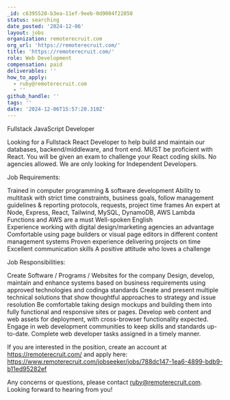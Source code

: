 ```yaml
---
_id: c6395520-b3ea-11ef-9eeb-0d9004f22850
status: searching
date_posted: '2024-12-06'
layout: jobs
organization: remoterecruit.com
org_url: 'https://remoterecruit.com/'
title: 'https://remoterecruit.com/'
role: Web Development
compensation: paid
deliverables: ''
how_to_apply:
  - ruby@remoterecruit.com
  - ''
github_handle: ''
tags: ''
date: '2024-12-06T15:57:20.310Z'
---
```

Fullstack JavaScript Developer

Looking for a Fullstack React Developer to help build and maintain our databases, backend/middleware, and front end. MUST be proficient with React. You will be given an exam to challenge your React coding skills. No agencies allowed. We are only looking for Independent Developers.

Job Requirements: 


Trained in computer programming & software development
Ability to multitask with strict time constraints, business goals, follow management guidelines & reporting protocols, requests, project time frames
An expert at Node, Express, React, Tailwind, MySQL, DynamoDB, AWS Lambda Functions and AWS are a must
Well-spoken English  
Experience working with digital design/marketing agencies an advantage
Comfortable using page builders or visual page editors in different content management systems
 Proven experience delivering projects on time
Excellent communication skills
A positive attitude who loves a challenge

Job Responsibilities: 

Create Software / Programs / Websites for the company
Design, develop, maintain and enhance systems based on business requirements using approved technologies and codinga standards
Create and present multiple technical solutions that show thoughtful approaches to strategy and issue resolution
Be comfortable taking design mockups and building them into fully functional and responsive sites or pages.
Develop web content and web assets for deployment, with cross-browser functionality expected.
Engage in web development communities to keep skills and standards up-to-date.
Complete web developer tasks assigned in a timely manner.

If you are interested in the position, create an account at https://remoterecruit.com/ and apply here: https://www.remoterecruit.com/jobseeker/jobs/788dc147-1ea6-4899-bdb9-b11ed95282ef

Any concerns or questions, please contact ruby@remoterecruit.com. Looking forward to hearing from you!
